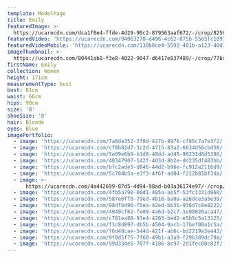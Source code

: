 ```yaml
---
template: ModelPage
title: Emily
featuredImage: >-
  https://ucarecdn.com/dca1f0e4-ffde-4d29-90c2-879563aaf672/-/crop/8256x4400/0,1104/-/preview/
featuredVideo: 'https://ucarecdn.com/04063278-d496-4c62-875b-5565fc10976a/'
featuredVideoMobile: 'https://ucarecdn.com/130b8ce4-5592-481b-a123-40d3b0f31d66/'
imageThumbnail: >-
  https://ucarecdn.com/80441ab8-f3e8-4022-9047-d6417e837489/-/crop/776x1149/467,263/-/preview/
firstName: Emily
collection: Women
height: 171cm
measurementType: bust
bust: 81cm
waist: 66cm
hips: 90cm
size: '8'
shoeSize: '8'
hair: Blonde
eyes: Blue
imagePortfolio:
  - image: 'https://ucarecdn.com/7a6de352-3f0d-427b-8976-cf85c7a7e3f2/'
  - image: 'https://ucarecdn.com/cf0b82d7-3c2d-4715-83a2-6634d56cbd58/'
  - image: 'https://ucarecdn.com/5e09e6b8-b1d8-48dd-ad45-90231d8d5386/'
  - image: 'https://ucarecdn.com/48347907-142f-403d-8b2e-dd235df483bb/'
  - image: 'https://ucarecdn.com/bfc2ade5-d846-44d2-b96e-fc912a2116d9/'
  - image: 'https://ucarecdn.com/5c784b5a-e3f3-4f6f-ad84-f212b81bf3da/'
  - image: >-
      https://ucarecdn.com/4a442699-87d5-4d94-98ad-b03a36174e97/-/crop/4080x4606/0,0/-/preview/
  - image: 'https://ucarecdn.com/4fb5a790-00d1-485a-ae5f-53fc1331d960/'
  - image: 'https://ucarecdn.com/587e6ff0-79ed-4b16-ba0a-a26dce3a5e39/'
  - image: 'https://ucarecdn.com/98dfb496-f5ea-42ed-bb3b-936d7c8e8222/'
  - image: 'https://ucarecdn.com/4049cf62-fe09-4a6d-b2c7-1e90026aca47/'
  - image: 'https://ucarecdn.com/c781ea88-93e4-4203-bed2-e5b5c5a13125/'
  - image: 'https://ucarecdn.com/f1c8d897-db5b-4504-9acb-17bef08a1c5a/'
  - image: 'https://ucarecdn.com/f6d48cae-544d-421f-ab6c-bd2219a3e443/'
  - image: 'https://ucarecdn.com/9f0d5f75-7f60-49b1-a3a9-f29b389dc79a/'
  - image: 'https://ucarecdn.com/99d334e5-707f-4106-8c97-2d1fec00c82f/'
---
```


